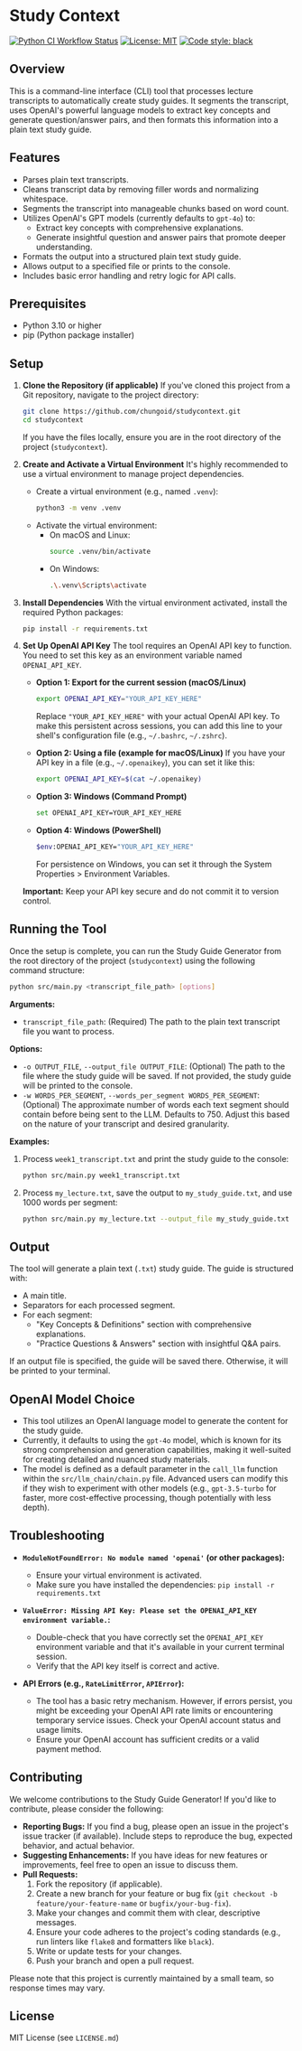 # Study Context

[![Python CI Workflow Status](https://github.com/chungoid/studycontext/actions/workflows/ci.yml/badge.svg)](https://github.com/chungoid/studycontext/actions/workflows/ci.yml)
[![License: MIT](https://img.shields.io/badge/License-MIT-yellow.svg)](https://opensource.org/licenses/MIT)
[![Code style: black](https://img.shields.io/badge/code%20style-black-000000.svg)](https://github.com/psf/black)
<!-- [![codecov](https://codecov.io/gh/chungoid/studycontext/branch/main/graph/badge.svg)](https://codecov.io/gh/chungoid/studycontext) -->

## Overview

This is a command-line interface (CLI) tool that processes lecture transcripts to automatically create study guides. It segments the transcript, uses OpenAI's powerful language models to extract key concepts and generate question/answer pairs, and then formats this information into a plain text study guide.

## Features

*   Parses plain text transcripts.
*   Cleans transcript data by removing filler words and normalizing whitespace.
*   Segments the transcript into manageable chunks based on word count.
*   Utilizes OpenAI's GPT models (currently defaults to `gpt-4o`) to:
    *   Extract key concepts with comprehensive explanations.
    *   Generate insightful question and answer pairs that promote deeper understanding.
*   Formats the output into a structured plain text study guide.
*   Allows output to a specified file or prints to the console.
*   Includes basic error handling and retry logic for API calls.

## Prerequisites

*   Python 3.10 or higher
*   pip (Python package installer)

## Setup

1.  **Clone the Repository (if applicable)**
    If you've cloned this project from a Git repository, navigate to the project directory:
    ```bash
    git clone https://github.com/chungoid/studycontext.git
    cd studycontext
    ```
    If you have the files locally, ensure you are in the root directory of the project (`studycontext`).

2.  **Create and Activate a Virtual Environment**
    It's highly recommended to use a virtual environment to manage project dependencies.

    *   Create a virtual environment (e.g., named `.venv`):
        ```bash
        python3 -m venv .venv
        ```
    *   Activate the virtual environment:
        *   On macOS and Linux:
            ```bash
            source .venv/bin/activate
            ```
        *   On Windows:
            ```bash
            .\.venv\Scripts\activate
            ```

3.  **Install Dependencies**
    With the virtual environment activated, install the required Python packages:
    ```bash
    pip install -r requirements.txt
    ```

4.  **Set Up OpenAI API Key**
    The tool requires an OpenAI API key to function. You need to set this key as an environment variable named `OPENAI_API_KEY`.

    *   **Option 1: Export for the current session (macOS/Linux)**
        ```bash
        export OPENAI_API_KEY="YOUR_API_KEY_HERE"
        ```
        Replace `"YOUR_API_KEY_HERE"` with your actual OpenAI API key.
        To make this persistent across sessions, you can add this line to your shell's configuration file (e.g., `~/.bashrc`, `~/.zshrc`).

    *   **Option 2: Using a file (example for macOS/Linux)**
        If you have your API key in a file (e.g., `~/.openaikey`), you can set it like this:
        ```bash
        export OPENAI_API_KEY=$(cat ~/.openaikey)
        ```
    *   **Option 3: Windows (Command Prompt)**
        ```bash
        set OPENAI_API_KEY=YOUR_API_KEY_HERE
        ```
    *   **Option 4: Windows (PowerShell)**
        ```bash
        $env:OPENAI_API_KEY="YOUR_API_KEY_HERE"
        ```
        For persistence on Windows, you can set it through the System Properties > Environment Variables.

    **Important:** Keep your API key secure and do not commit it to version control.

## Running the Tool

Once the setup is complete, you can run the Study Guide Generator from the root directory of the project (`studycontext`) using the following command structure:

```bash
python src/main.py <transcript_file_path> [options]
```

**Arguments:**

*   `transcript_file_path`: (Required) The path to the plain text transcript file you want to process.

**Options:**

*   `-o OUTPUT_FILE`, `--output_file OUTPUT_FILE`: (Optional) The path to the file where the study guide will be saved. If not provided, the study guide will be printed to the console.
*   `-w WORDS_PER_SEGMENT`, `--words_per_segment WORDS_PER_SEGMENT`: (Optional) The approximate number of words each text segment should contain before being sent to the LLM. Defaults to 750. Adjust this based on the nature of your transcript and desired granularity.

**Examples:**

1.  Process `week1_transcript.txt` and print the study guide to the console:
    ```bash
    python src/main.py week1_transcript.txt
    ```

2.  Process `my_lecture.txt`, save the output to `my_study_guide.txt`, and use 1000 words per segment:
    ```bash
    python src/main.py my_lecture.txt --output_file my_study_guide.txt --words_per_segment 1000
    ```

## Output

The tool will generate a plain text (`.txt`) study guide. The guide is structured with:
*   A main title.
*   Separators for each processed segment.
*   For each segment:
    *   "Key Concepts & Definitions" section with comprehensive explanations.
    *   "Practice Questions & Answers" section with insightful Q&A pairs.

If an output file is specified, the guide will be saved there. Otherwise, it will be printed to your terminal.

## OpenAI Model Choice

*   This tool utilizes an OpenAI language model to generate the content for the study guide.
*   Currently, it defaults to using the `gpt-4o` model, which is known for its strong comprehension and generation capabilities, making it well-suited for creating detailed and nuanced study materials.
*   The model is defined as a default parameter in the `call_llm` function within the `src/llm_chain/chain.py` file. Advanced users can modify this if they wish to experiment with other models (e.g., `gpt-3.5-turbo` for faster, more cost-effective processing, though potentially with less depth).

## Troubleshooting

*   **`ModuleNotFoundError: No module named 'openai'` (or other packages):**
    *   Ensure your virtual environment is activated.
    *   Make sure you have installed the dependencies: `pip install -r requirements.txt`

*   **`ValueError: Missing API Key: Please set the OPENAI_API_KEY environment variable.`:**
    *   Double-check that you have correctly set the `OPENAI_API_KEY` environment variable and that it's available in your current terminal session.
    *   Verify that the API key itself is correct and active.

*   **API Errors (e.g., `RateLimitError`, `APIError`):**
    *   The tool has a basic retry mechanism. However, if errors persist, you might be exceeding your OpenAI API rate limits or encountering temporary service issues. Check your OpenAI account status and usage limits.
    *   Ensure your OpenAI account has sufficient credits or a valid payment method.

## Contributing

We welcome contributions to the Study Guide Generator! If you'd like to contribute, please consider the following:

*   **Reporting Bugs:** If you find a bug, please open an issue in the project's issue tracker (if available). Include steps to reproduce the bug, expected behavior, and actual behavior.
*   **Suggesting Enhancements:** If you have ideas for new features or improvements, feel free to open an issue to discuss them.
*   **Pull Requests:**
    1.  Fork the repository (if applicable).
    2.  Create a new branch for your feature or bug fix (`git checkout -b feature/your-feature-name` or `bugfix/your-bug-fix`).
    3.  Make your changes and commit them with clear, descriptive messages.
    4.  Ensure your code adheres to the project's coding standards (e.g., run linters like `flake8` and formatters like `black`).
    5.  Write or update tests for your changes.
    6.  Push your branch and open a pull request.

Please note that this project is currently maintained by a small team, so response times may vary.

## License

MIT License (see `LICENSE.md`)